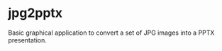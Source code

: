 jpg2pptx
========

Basic graphical application to convert a set of JPG images into a PPTX presentation.
